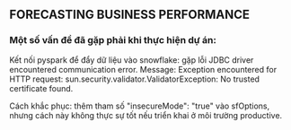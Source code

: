 ## FORECASTING BUSINESS PERFORMANCE

### Một số vấn đề đã gặp phải khi thực hiện dự án:

Kết nối pyspark để đẩy dữ liệu vào snowflake: gặp lỗi JDBC driver encountered communication error. Message: Exception encountered for HTTP request: sun.security.validator.ValidatorException: No trusted certificate found.

Cách khắc phục: thêm tham số "insecureMode": "true" vào sfOptions, nhưng cách này không thực sự tốt nếu triển khai ở môi trường productive.